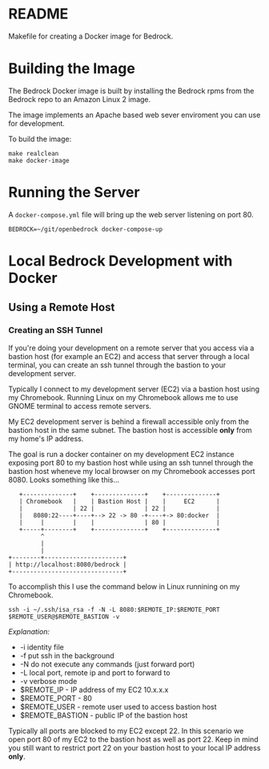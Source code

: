 # README

Makefile for creating a Docker image for Bedrock.

# Building the Image

The Bedrock Docker image is built by installing the Bedrock rpms from the
Bedrock repo to an Amazon Linux 2 image.

The image implements an Apache based web sever enviroment you can use
for development.

To build the image:

```
make realclean
make docker-image
```

# Running the Server

A `docker-compose.yml` file will bring up the web server listening on
port 80.

```
BEDROCK=~/git/openbedrock docker-compose-up
```

# Local Bedrock Development with Docker

## Using a Remote Host

### Creating an SSH Tunnel

If you're doing your development on a remote server that you access
via a bastion host (for example an EC2) and access that server through
a local terminal, you can create an ssh tunnel through the bastion to
your development server.

Typically I connect to my development server (EC2) via a bastion host
using my Chromebook. Running Linux on my Chromebook allows me to use
GNOME terminal to access remote servers.

My EC2 development server is behind a firewall accessible only from
the bastion host in the same subnet.  The bastion host is accessible
__only__ from my home's IP address. 

The goal is run a docker container on my development EC2 instance
exposing port 80 to my bastion host while using an ssh tunnel through
the bastion host wheneve my local browser on my Chromebook accesses
port 8080.  Looks something like this...

```
   +--------------+    +--------------+    +--------------+
   | Chromebook   |    | Bastion Host |    |     EC2      |
   |              | 22 |              | 22 |              |
   |   8080:22----+----+--> 22 -> 80 -+----+-> 80:docker  |
   |     |        |    |              | 80 |              |
   +-----+--------+    +--------------+    +--------------+
         ^
         |
         |
+--------+----------------------+
| http://localhost:8080/bedrock |
+-------------------------------+

```

To accomplish this I use the command below in Linux runnining on my Chromebook.

```
ssh -i ~/.ssh/isa_rsa -f -N -L 8080:$REMOTE_IP:$REMOTE_PORT $REMOTE_USER@$REMOTE_BASTION -v 
```

*Explanation:*

* -i identity file
* -f put ssh in the background
* -N do not execute any commands (just forward port)
* -L local port, remote ip and port to forward to
* -v verbose mode
* $REMOTE_IP - IP address of my EC2 10.x.x.x
* $REMOTE_PORT - 80
* $REMOTE_USER - remote user used to access bastion host
* $REMOTE_BASTION - public IP of the bastion host

Typically all ports are blocked to my EC2 except 22. In this scenario
we open port 80 of my EC2 to the bastion host as well as port 22. Keep
in mind you still want to restrict port 22 on your bastion host to
your local IP address __only__.

